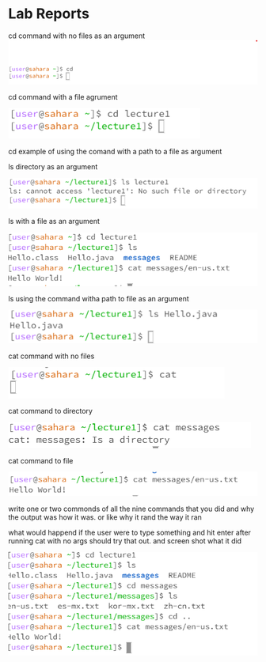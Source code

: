 Lab Reports
===========
cd command with no files as an argument
![Image](cd_NOARG.png)


cd command with a file agrument 

![Image](cd_wfile.png)


cd example of using the comand with a path to a file as argument



ls directory as an argument 

![Image](ls_directory_arg.png)


ls with a file as an argument

![Image](ls2_lab1.PNG)


ls using the command witha path to file as an argument

![Image](ls_file.png)


cat command with no files

![Image](cat_noarg.png)


cat command to directory 

![Image](cat_directory_lab1.PNG)

cat command to file

![Image](cat_lab1.PNG)

write one or two commonds of all the nine commands that you did and why the output was how it was. or like why it rand the way it ran

what would happend if the user were to type something and hit enter after running cat with no args should try that out. and screen shot what it did

![Image](cd_examples.PNG)





